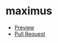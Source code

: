 # maximus
- [Preview](https://johnny-s96.github.io/maximus/)
- [Pull Request](https://github.com/Johnny-S96/maximus/pull/1/files)